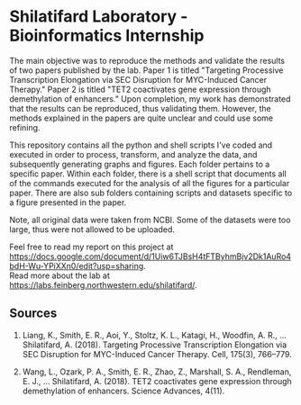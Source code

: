 # Shilatifard Laboratory - Bioinformatics Internship

The main objective was to reproduce the methods and validate the results of two papers published by the lab. Paper 1 is titled "Targeting Processive Transcription Elongation via SEC Disruption for MYC-Induced Cancer Therapy." Paper 2 is titled "TET2 coactivates gene expression through demethylation of enhancers." Upon completion, my work has demonstrated that the results can be reproduced, thus validating them. However, the methods explained in the papers are quite unclear and could use some refining.

This repository contains all the python and shell scripts I've coded and executed in order to process, transform, and analyze the data, and subsequently generating graphs and figures. Each folder pertains to a specific paper. Within each folder, there is a shell script that documents all of the commands executed for the analysis of all the figures for a particular paper. There are also sub folders containing scripts and datasets specific to a figure presented in the paper. 

Note, all original data were taken from NCBI. Some of the datasets were too large, thus were not allowed to be uploaded. 

Feel free to read my report on this project at https://docs.google.com/document/d/1Uiw6TJBsH4tFTByhmBjv2Dk1AuRo4bdH-Wu-YPiXXn0/edit?usp=sharing.  
Read more about the lab at https://labs.feinberg.northwestern.edu/shilatifard/.

## Sources
1. Liang, K., Smith, E. R., Aoi, Y., Stoltz, K. L., Katagi, H., Woodfin, A. R., … Shilatifard, A. (2018). Targeting Processive Transcription Elongation via SEC Disruption for MYC-Induced Cancer Therapy. Cell, 175(3), 766–779.

2. Wang, L., Ozark, P. A., Smith, E. R., Zhao, Z., Marshall, S. A., Rendleman, E. J., … Shilatifard, A. (2018). TET2 coactivates gene expression through demethylation of enhancers. Science Advances, 4(11).
